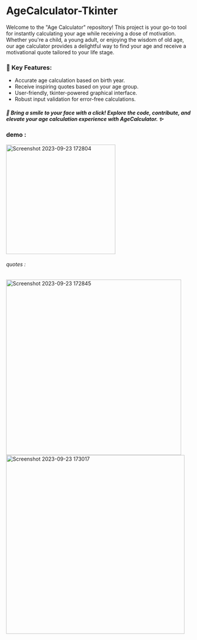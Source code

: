 # AgeCalculator-Tkinter 
 
Welcome to the "Age Calculator" repository! This project is your go-to tool for instantly calculating your age while receiving a dose of motivation. Whether you're a child, a young adult, or enjoying the wisdom of old age, our age calculator provides a delightful way to find your age and receive a motivational quote tailored to your life stage.

### 🚀 Key Features:
- Accurate age calculation based on birth year.
- Receive inspiring quotes based on your age group.
- User-friendly, tkinter-powered graphical interface.
- Robust input validation for error-free calculations.

##### 🌈 Bring a smile to your face with a click! Explore the code, contribute, and elevate your age calculation experience with AgeCalculator. ✨

### demo :


<img width="297" alt="Screenshot 2023-09-23 172804" src="https://github.com/sahil-s-i/AgeCalculator-Tkinter/assets/137802489/edfc79ab-95dc-4c43-9cff-03942e7a2fbb">

###### quotes :


<img width="476" alt="Screenshot 2023-09-23 172845" src="https://github.com/sahil-s-i/AgeCalculator-Tkinter/assets/137802489/1fc0547a-38e9-476e-9c60-7e848154fe50">

<img width="485" alt="Screenshot 2023-09-23 173017" src="https://github.com/sahil-s-i/AgeCalculator-Tkinter/assets/137802489/c2efce9b-5530-48dd-9338-e8d8bfe03eba">


